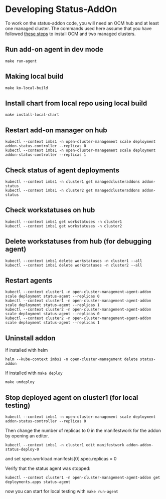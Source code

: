 # Developing Status-AddOn

To work on the status-addon code, you will need an OCM hub and at least one
managed cluster. The commands used here assume that you have followed 
[these steps](https://github.com/kubestellar/kubestellar/blob/main/docs/content/v0.20/examples.md#common-setup)
to install OCM and two managed clusters.

## Run add-on agent in dev mode

```shell
make run-agent
```

## Making local build

```shell
make ko-local-build
```

## Install chart from local repo using local build

```shell
make install-local-chart
```

## Restart add-on manager on hub

```shell
kubectl --context imbs1 -n open-cluster-management scale deployment addon-status-controller --replicas 0
kubectl --context imbs1 -n open-cluster-management scale deployment addon-status-controller --replicas 1
```

## Check status of agent deployments

```shell
kubectl --context imbs1 -n cluster1 get managedclusteraddons addon-status
kubectl --context imbs1 -n cluster2 get managedclusteraddons addon-status
```

## Check workstatuses on hub

```shell
kubectl --context imbs1 get workstatuses -n cluster1 
kubectl --context imbs1 get workstatuses -n cluster2
```

## Delete workstatuses from hub (for debugging agent)

```shell
kubectl --context imbs1 delete workstatuses -n cluster1 --all
kubectl --context imbs1 delete workstatuses -n cluster2 --all
```

## Restart agents

```shell
kubectl --context cluster1 -n open-cluster-management-agent-addon scale deployment status-agent --replicas 0
kubectl --context cluster1 -n open-cluster-management-agent-addon scale deployment status-agent --replicas 1
kubectl --context cluster2 -n open-cluster-management-agent-addon scale deployment status-agent --replicas 0
kubectl --context cluster2 -n open-cluster-management-agent-addon scale deployment status-agent --replicas 1
```

## Uninstall addon

If installed with helm

```shell
helm --kube-context imbs1 -n open-cluster-management delete status-addon
```

If installed with `make deploy`

```shell
make undeploy
```

## Stop deployed agent on cluster1 (for local testing)

```shell
kubectl --context imbs1 -n open-cluster-management scale deployment addon-status-controller --replicas 0
```

Then change the number of replicas to 0 in the manifestwork for the addon by opening an editor.

```shell
kubectl --context imbs1 -n cluster1 edit manifestwork addon-addon-status-deploy-0 
```
and set spec.workload.manifests[0].spec.replicas = 0

Verify that the status agent was stopped:

```shell
kubectl --context cluster1 -n open-cluster-management-agent-addon get deployments.apps status-agent 
```
now you can start for local testing with `make run-agent`







